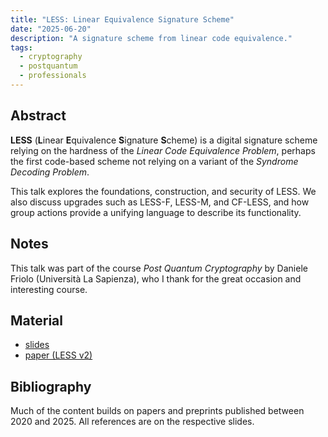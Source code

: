 ```yaml
---
title: "LESS: Linear Equivalence Signature Scheme"
date: "2025-06-20"
description: "A signature scheme from linear code equivalence."
tags:
  - cryptography
  - postquantum
  - professionals
---
```


## Abstract

**LESS** (**L**inear **E**quivalence **S**ignature **S**cheme) is a digital signature scheme relying on the hardness of the _Linear Code Equivalence Problem_, perhaps the first code-based scheme not relying on a variant of the _Syndrome Decoding Problem_.

This talk explores the foundations, construction, and security of LESS. We also discuss upgrades such as LESS-F, LESS-M, and CF-LESS, and how group actions provide a unifying language to describe its functionality.

## Notes

This talk was part of the course _Post Quantum Cryptography_ by Daniele Friolo (Università La Sapienza), who I thank for the great occasion and interesting course. 

## Material

- [slides](https://drive.google.com/file/d/19uwKkJLX3kQtApz-vGDA-znxEM37OM36/view)  
- [paper (LESS v2)](https://www.less-project.com/LESS-2025-02-07.pdf)  

## Bibliography

Much of the content builds on papers and preprints published between 2020 and 2025. All references are on the respective slides.
